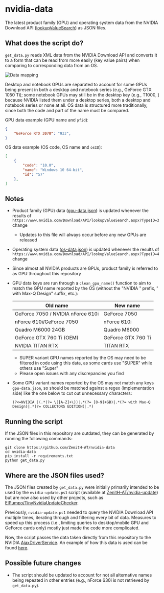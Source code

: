 # nvidia-data

The latest product family (GPU) and operating system data from the NVIDIA Download API ([lookupValueSearch](https://www.nvidia.com/Download/API/lookupValueSearch.aspx)) as JSON files.

## What does the script do?

`get_data.py` reads XML data from the NVIDIA Download API and converts it to a form that can be read from more easily (key value pairs) when comparing to corresponding data from an OS.

![Data mapping](https://i.ibb.co/q9295fg/data-mapping.png "Data mapping")

Desktop and notebook GPUs are separated to account for some GPUs being present in both a desktop and notebook series (e.g., GeForce GTX 1050 Ti); some notebook GPUs may still be in the desktop key (e.g., T1000, ) because NVIDIA listed them under a desktop series, both a desktop and notebook series or none at all. OS data is structured more traditionally, since both the code and part of the name must be compared.

GPU data example (GPU name and `pfid`):

```json
{
	"GeForce RTX 3070": "933",
}
```

OS data example (OS code, OS name and `osID`):

```json
[
	{
		"code": "10.0",
		"name": "Windows 10 64-bit",
		"id": "57"
	},
]
```

## Notes

- Product family (GPU) data ([gpu-data.json](https://raw.githubusercontent.com/ZenitH-AT/nvidia-data/main/gpu-data.json)) is updated whenever the results of `https://www.nvidia.com/Download/API/lookupValueSearch.aspx?TypeID=3` change
	- Updates to this file will always occur before any new GPUs are released
- Operating system data ([os-data.json](https://raw.githubusercontent.com/ZenitH-AT/nvidia-data/main/os-data.json)) is updated whenever the results of `https://www.nvidia.com/Download/API/lookupValueSearch.aspx?TypeID=4` change
- Since almost all NVIDIA products are GPUs, product family is referred to as GPU throughout this repository
- GPU data keys are run through a `clean_gpu_name()` function to aim to match the GPU name reported by the OS (without the "NVIDIA " prefix, " with Max-Q Design" suffix, etc.):

	Old name | New name
	--- | ---
	GeForce 7050 / NVIDIA nForce 610i | GeForce 7050
	nForce 610i/GeForce 7050     | nForce 610i
	Quadro M6000 24GB | Quadro M6000
	GeForce GTX 760 Ti (OEM) | GeForce GTX 760 Ti
	NVIDIA TITAN RTX | TITAN RTX

	- SUPER variant GPU names reported by the OS may need to be filtered in code using this data, as some cards use "SUPER" while others use "Super"
	- Please open issues with any discrepancies you find

- Some GPU variant names reported by the OS may not match any keys `gpu-data.json`, so should be matched against a regex (implementation side) like the one below to cut out unnecessary characters:

	```
	(?<=NVIDIA )(.*(?= \([A-Z]+\))|.*(?= [0-9]+GB)|.*(?= with Max-Q Design)|.*(?= COLLECTORS EDITION)|.*)
	```

## Running the script

If the JSON files in this repository are outdated, they can be generated by running the following commands:

```
git clone https://github.com/ZenitH-AT/nvidia-data
cd nvidia-data
pip install -r requirements.txt
python get_data.py
```

## Where are the JSON files used?

The JSON files created by `get_data.py` were initially primarily intended to be used by the `nvidia-update.ps1` script (available at [ZenitH-AT/nvidia-update](https://github.com/ZenitH-AT/nvidia-update)) but are now also used by other projects, such as [ElPumpo/TinyNvidiaUpdateChecker](https://github.com/ElPumpo/TinyNvidiaUpdateChecker).

Previously, `nvidia-update.ps1` needed to query the NVIDIA Download API multiple times, iterating through and filtering every bit of data. Measures to speed up this process (i.e., limiting queries to desktop/mobile GPU and GeForce cards only) mostly just made the code more complicated.

Now, the script passes the data taken directly from this repository to the NVIDIA [AjaxDriverService](https://gfwsl.geforce.com/services_toolkit/services/com/nvidia/services/AjaxDriverService.php). An example of how this data is used can be found [here](https://github.com/ZenitH-AT/nvidia-update#how-does-the-script-check-for-the-latest-driver-version).

## Possible future changes

- The script should be updated to account for not all alternative names being repeated in other entries (e.g., nForce 630i is not retrieved by `get_data.py`).